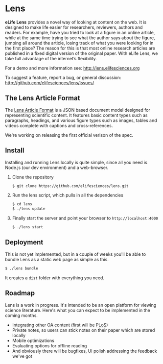 # Lens

**eLife Lens** provides a novel way of looking at content on the web. It is designed to make life easier for researchers, reviewers, authors and readers. For example, have you tried to look at a figure in an online article, while at the same time trying to see what the author says about the figure, jumping all around the article, losing track of what you were looking for in the first place? The reason for this is that most online research articles are published in a fixed digital version of the original paper. With eLife Lens, we take full advantage of the internet’s flexibility.

For a demo and more information see: http://lens.elifesciences.org

To suggest a feature, report a bug, or general discussion: http://github.com/elifesciences/lens/issues/


## The Lens Article Format

The [Lens Article Format](http://github.com/elifesciences/lens-article) is a JSON based document model designed for representing scientific content. It features basic content types such as paragraphs, headings, and various figure types such as images, tables and videos complete with captions and cross-references.

We're working on releasing the first official verison of the spec.

## Install

Installing and running Lens locally is quite simple, since all you need is Node.js (our dev environment) and a web-browser.


1. Clone the repository

   ```bash
   $ git clone https://github.com/elifesciences/lens.git
   ```
  
2. Run the lens script, which pulls in all the dependencies

   ```bash
   $ cd lens
   $ ./lens update
   ```
  
3. Finally start the server and point your browser to `http://localhost:4000`

   ```bash
   $ ./lens start
   ```



## Deployment

This is not yet implemented, but in a couple of weeks you'll be able to bundle Lens as a static web page as simple as this.

```bash
$ ./lens bundle
```

It creates a `dist` folder with everything you need.


## Roadmap

Lens is a work in progress. It's intended to be an open platform for viewing science literature.  Here's what you can expect to be implemented in the coming months.

- Integrating other OA content (first will be [PLoS](http://www.plos.org))
- Private notes, so users can stick notes on their paper which are stored locally
- Mobile optimizations
- Evaluating options for offline reading
- And obviously there will be bugfixes, UI polish addressing the feedback we've got
